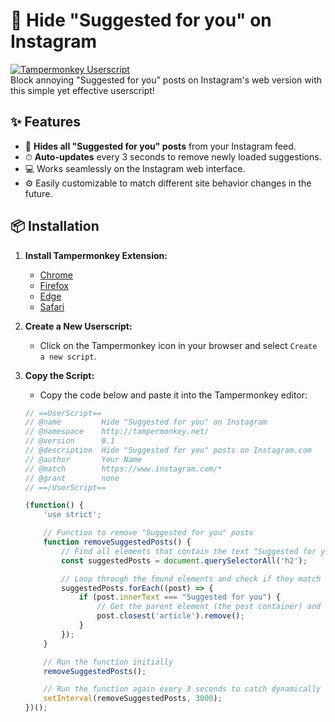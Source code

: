 # 🚫 Hide "Suggested for you" on Instagram

[![Tampermonkey Userscript](https://img.shields.io/badge/Tampermonkey-Userscript-blue.svg)](https://www.tampermonkey.net/)  
Block annoying "Suggested for you" posts on Instagram's web version with this simple yet effective userscript!

## ✨ Features

- 🚫 **Hides all "Suggested for you" posts** from your Instagram feed.
- ⏱ **Auto-updates** every 3 seconds to remove newly loaded suggestions.
- 💻 Works seamlessly on the Instagram web interface.
- ⚙️ Easily customizable to match different site behavior changes in the future.

## 📦 Installation

1. **Install Tampermonkey Extension:**

   - [Chrome](https://chrome.google.com/webstore/detail/tampermonkey/dhdgffkkebhmkfjojejmpbldmpobfkfo)
   - [Firefox](https://addons.mozilla.org/en-US/firefox/addon/tampermonkey/)
   - [Edge](https://microsoftedge.microsoft.com/addons/detail/tampermonkey/dhdgffkkebhmkfjojejmpbldmpobfkfo)
   - [Safari](https://apps.apple.com/us/app/tampermonkey/id1482490089)

2. **Create a New Userscript:**
   - Click on the Tampermonkey icon in your browser and select `Create a new script`.

3. **Copy the Script:**
   - Copy the code below and paste it into the Tampermonkey editor:

   ```javascript
   // ==UserScript==
   // @name         Hide "Suggested for you" on Instagram
   // @namespace    http://tampermonkey.net/
   // @version      0.1
   // @description  Hide "Suggested for you" posts on Instagram.com
   // @author       Your Name
   // @match        https://www.instagram.com/*
   // @grant        none
   // ==/UserScript==

   (function() {
       'use strict';

       // Function to remove "Suggested for you" posts
       function removeSuggestedPosts() {
           // Find all elements that contain the text "Suggested for you"
           const suggestedPosts = document.querySelectorAll('h2');

           // Loop through the found elements and check if they match the text
           suggestedPosts.forEach((post) => {
               if (post.innerText === "Suggested for you") {
                   // Get the parent element (the post container) and remove it
                   post.closest('article').remove();
               }
           });
       }

       // Run the function initially
       removeSuggestedPosts();

       // Run the function again every 3 seconds to catch dynamically loaded posts
       setInterval(removeSuggestedPosts, 3000);
   })();
